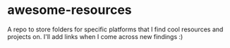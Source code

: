 # awesome-resources
A repo to store folders for specific platforms that I find cool resources and projects on. I'll add links when I come across new findings :)

